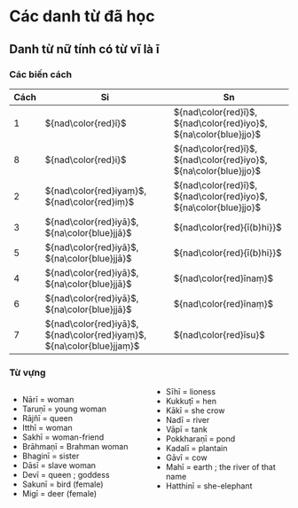# Các danh từ đã học

## Danh từ nữ tính có từ vĩ là ī

### Các biến cách

| Cách | Si                                                                    | Sn                                                                |
| ---- | --------------------------------------------------------------------- | ----------------------------------------------------------------- |
| 1    | ${nad\color{red}ī}$                                                   | ${nad\color{red}ī}$, ${nad\color{red}iyo}$, ${na\color{blue}jjo}$ |
| 8    | ${nad\color{red}i}$                                                   | ${nad\color{red}ī}$, ${nad\color{red}iyo}$, ${na\color{blue}jjo}$ |
| 2    | ${nad\color{red}iyaṃ}$, ${nad\color{red}iṃ}$                          | ${nad\color{red}ī}$, ${nad\color{red}iyo}$, ${na\color{blue}jjo}$ |
| 3    | ${nad\color{red}iyā}$, ${na\color{blue}jjā}$                          | ${nad\color{red}{ī(b)hi}}$                                        |
| 5    | ${nad\color{red}iyā}$, ${na\color{blue}jjā}$                          | ${nad\color{red}{ī(b)hi}}$                                        |
| 4    | ${nad\color{red}iyā}$, ${na\color{blue}jjā}$                          | ${nad\color{red}īnaṃ}$                                            |
| 6    | ${nad\color{red}iyā}$, ${na\color{blue}jjā}$                          | ${nad\color{red}īnaṃ}$                                            |
| 7    | ${nad\color{red}iyā}$, ${nad\color{red}iyaṃ}$, ${na\color{blue}jjaṃ}$ | ${nad\color{red}īsu}$                                             |

### Từ vựng

<div style="column-count:2;">

- Nārī = woman
- Taruṇī = young woman
- Rājñī = queen
- Itthī = woman
- Sakhī = woman-friend
- Brāhmaṇī = Brahman woman
- Bhaginī = sister
- Dāsī = slave woman
- Devī = queen ; goddess
- Sakunī = bird (female)
- Migī = deer (female)
- Sīhī = lioness
- Kukkuṭī = hen
- Kākī = she crow
- Nadī = river
- Vāpī = tank
- Pokkharaṇī = pond
- Kadalī = plantain
- Gāvī = cow
- Mahī = earth ; the river of that name
- Hatthinī = she-elephant

</div>
